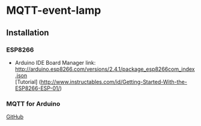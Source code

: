 # MQTT-event-lamp

## Installation

### ESP8266
* Arduino IDE Board Manager link: http://arduino.esp8266.com/versions/2.4.1/package_esp8266com_index.json  
[Tutorial] (http://www.instructables.com/id/Getting-Started-With-the-ESP8266-ESP-01/)

### MQTT for Arduino  
[GitHub](https://github.com/knolleary/pubsubclient)


